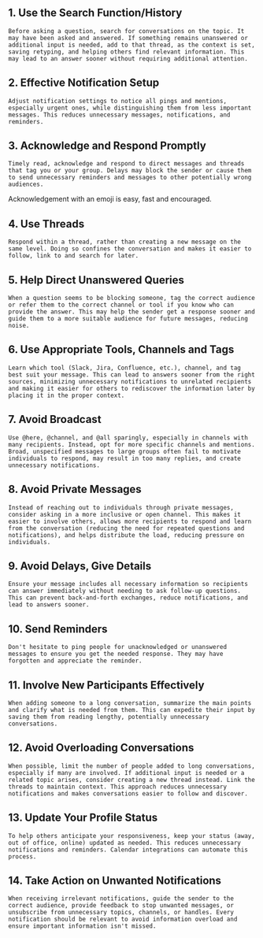 ## 1. Use the Search Function/History  
    Before asking a question, search for conversations on the topic. It may have been asked and answered. If something remains unanswered or additional input is needed, add to that thread, as the context is set, saving retyping, and helping others find relevant information. This may lead to an answer sooner without requiring additional attention.

## 2. Effective Notification Setup  
    Adjust notification settings to notice all pings and mentions, especially urgent ones, while distinguishing them from less important messages. This reduces unnecessary messages, notifications, and reminders.

## 3. Acknowledge and Respond Promptly  
    Timely read, acknowledge and respond to direct messages and threads that tag you or your group. Delays may block the sender or cause them to send unnecessary reminders and messages to other potentially wrong audiences.
Acknowledgement with an emoji is easy, fast and encouraged.

## 4. Use Threads  
    Respond within a thread, rather than creating a new message on the same level. Doing so confines the conversation and makes it easier to follow, link to and search for later.

## 5. Help Direct Unanswered Queries  
    When a question seems to be blocking someone, tag the correct audience or refer them to the correct channel or tool if you know who can provide the answer. This may help the sender get a response sooner and guide them to a more suitable audience for future messages, reducing noise.

## 6. Use Appropriate Tools, Channels and Tags  
    Learn which tool (Slack, Jira, Confluence, etc.), channel, and tag best suit your message. This can lead to answers sooner from the right sources, minimizing unnecessary notifications to unrelated recipients and making it easier for others to rediscover the information later by placing it in the proper context.

## 7. Avoid Broadcast    
    Use @here, @channel, and @all sparingly, especially in channels with many recipients. Instead, opt for more specific channels and mentions. Broad, unspecified messages to large groups often fail to motivate individuals to respond, may result in too many replies, and create unnecessary notifications.

## 8. Avoid Private Messages  
    Instead of reaching out to individuals through private messages, consider asking in a more inclusive or open channel. This makes it easier to involve others, allows more recipients to respond and learn from the conversation (reducing the need for repeated questions and notifications), and helps distribute the load, reducing pressure on individuals.

## 9. Avoid Delays, Give Details  
	Ensure your message includes all necessary information so recipients can answer immediately without needing to ask follow-up questions. This can prevent back-and-forth exchanges, reduce notifications, and lead to answers sooner.

## 10. Send Reminders  
	Don't hesitate to ping people for unacknowledged or unanswered messages to ensure you get the needed response. They may have forgotten and appreciate the reminder.

## 11. Involve New Participants Effectively  
	When adding someone to a long conversation, summarize the main points and clarify what is needed from them. This can expedite their input by saving them from reading lengthy, potentially unnecessary conversations.

## 12. Avoid Overloading Conversations  
	When possible, limit the number of people added to long conversations, especially if many are involved. If additional input is needed or a related topic arises, consider creating a new thread instead. Link the threads to maintain context. This approach reduces unnecessary notifications and makes conversations easier to follow and discover.

## 13. Update Your Profile Status  
	To help others anticipate your responsiveness, keep your status (away, out of office, online) updated as needed. This reduces unnecessary notifications and reminders. Calendar integrations can automate this process.

## 14. Take Action on Unwanted Notifications  
	When receiving irrelevant notifications, guide the sender to the correct audience, provide feedback to stop unwanted messages, or unsubscribe from unnecessary topics, channels, or handles. Every notification should be relevant to avoid information overload and ensure important information isn't missed.

